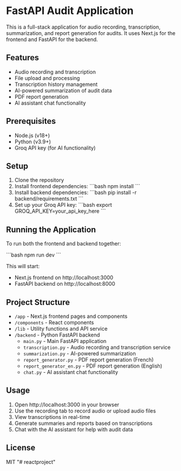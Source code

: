 # FastAPI Audit Application

This is a full-stack application for audio recording, transcription, summarization, and report generation for audits. It uses Next.js for the frontend and FastAPI for the backend.

## Features

- Audio recording and transcription
- File upload and processing
- Transcription history management
- AI-powered summarization of audit data
- PDF report generation
- AI assistant chat functionality

## Prerequisites

- Node.js (v18+)
- Python (v3.9+)
- Groq API key (for AI functionality)

## Setup

1. Clone the repository
2. Install frontend dependencies:
   \`\`\`bash
   npm install
   \`\`\`
3. Install backend dependencies:
   \`\`\`bash
   pip install -r backend/requirements.txt
   \`\`\`
4. Set up your Groq API key:
   \`\`\`bash
   export GROQ_API_KEY=your_api_key_here
   \`\`\`

## Running the Application

To run both the frontend and backend together:

\`\`\`bash
npm run dev
\`\`\`

This will start:
- Next.js frontend on http://localhost:3000
- FastAPI backend on http://localhost:8000

## Project Structure

- `/app` - Next.js frontend pages and components
- `/components` - React components
- `/lib` - Utility functions and API service
- `/backend` - Python FastAPI backend
  - `main.py` - Main FastAPI application
  - `transcription.py` - Audio recording and transcription service
  - `summarization.py` - AI-powered summarization
  - `report_generator.py` - PDF report generation (French)
  - `report_generator_en.py` - PDF report generation (English)
  - `chat.py` - AI assistant chat functionality

## Usage

1. Open http://localhost:3000 in your browser
2. Use the recording tab to record audio or upload audio files
3. View transcriptions in real-time
4. Generate summaries and reports based on transcriptions
5. Chat with the AI assistant for help with audit data

## License

MIT
"# reactproject" 
